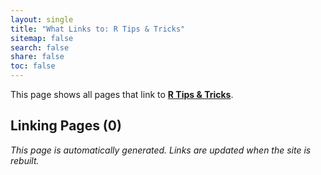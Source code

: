 ```yaml
---
layout: single
title: "What Links to: R Tips & Tricks"
sitemap: false
search: false
share: false
toc: false
---
```


This page shows all pages that link to **[R Tips & Tricks](/compdemos/R_tips_tricks/)**.

## Linking Pages (0)


*This page is automatically generated. Links are updated when the site is rebuilt.*
